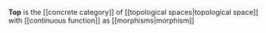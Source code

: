 **Top** is the [[concrete category]] of [[topological spaces|topological space]] with [[continuous function]] as [[morphisms|morphism]]
